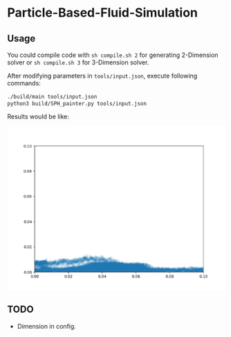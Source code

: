 # Particle-Based-Fluid-Simulation

## Usage

You could compile code with `sh compile.sh 2` for generating 2-Dimension solver or `sh compile.sh 3` for 3-Dimension solver.

After modifying parameters in `tools/input.json`, execute following commands:

```
./build/main tools/input.json
python3 build/SPH_painter.py tools/input.json
```

Results would be like:

[![video](.assets/Figure_2.png)](.assets/10000_1000.mp4)

<!-- ![Figure_1](.assets/Figure_1.png "Figure_1")
![Figure_2](.assets/Figure_2.png "Figure_2") -->

## TODO
- Dimension in config.
